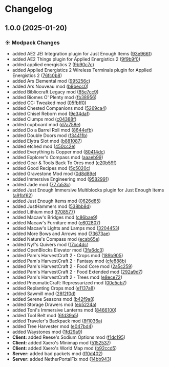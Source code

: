 # Changelog

## 1.0.0 (2025-01-20)


### ☀ Modpack Changes

* added AE2 JEI Integration plugin for Just Enough Items ([93e966f](https://github.com/JaronZ/asdhell/commit/93e966fe163033b99b07afbc2d355f127d6dd7e7))
* added AE2 Things plugin for Applied Energistics 2 ([9f9b9f0](https://github.com/JaronZ/asdhell/commit/9f9b9f089c6c8508cf25150407497cc06413f747))
* added applied energistics 2 ([9b90c7c](https://github.com/JaronZ/asdhell/commit/9b90c7c1ada93e73186480107acf88e5f7991c25))
* added Applied Energistics 2 Wireless Terminals plugin for Applied Energistics 2 ([76fc0b8](https://github.com/JaronZ/asdhell/commit/76fc0b8c8594aede7dbdb596c3bb301fc98ccde4))
* added Ars Elemental mod ([995256c](https://github.com/JaronZ/asdhell/commit/995256cdf52444b4329e59d638578d58940aa8b7))
* added Ars Nouveau mod ([b9becc0](https://github.com/JaronZ/asdhell/commit/b9becc015f7da9bd4935ce344a7d42c68b5d886b))
* added Bibliocraft Legacy mod ([85e7cc9](https://github.com/JaronZ/asdhell/commit/85e7cc98617f03ce044e593b00eae28fb4b375e4))
* added Biomes O' Plenty mod ([fb38956](https://github.com/JaronZ/asdhell/commit/fb38956eceb46034fa5108c42797375e6edef446))
* added CC: Tweaked mod ([05fbff0](https://github.com/JaronZ/asdhell/commit/05fbff067236cfc025d6e2c7c7434d43ecec61cd))
* added Chested Companions mod ([5269ca4](https://github.com/JaronZ/asdhell/commit/5269ca49d459d3add0e242fbcdb8a29ad1ac6156))
* added Chisel Reborn mod ([9e34daf](https://github.com/JaronZ/asdhell/commit/9e34daf3db25f5d416a6176870cf3bb913b3945f))
* added Clumps mod ([c04388f](https://github.com/JaronZ/asdhell/commit/c04388fe3a1078200be778e48370338931ff10d6))
* added cupboard mod ([d7a758e](https://github.com/JaronZ/asdhell/commit/d7a758e19ba7cfa17a859e6ea968efa1feb694d6))
* added Do a Barrel Roll mod ([8644efb](https://github.com/JaronZ/asdhell/commit/8644efb6840f18c775749dc9da7e3e759963206d))
* added Double Doors mod ([f34411b](https://github.com/JaronZ/asdhell/commit/f34411bcd92b1c8e647ae98d922c7f9f8b95ccdc))
* added Elytra Slot mod ([b881087](https://github.com/JaronZ/asdhell/commit/b881087fd46f9349239ebebf35b78cc73d4f0844))
* added etched mod ([450cc2e](https://github.com/JaronZ/asdhell/commit/450cc2e77fd4f719bd146d03e0764e6ac869e02e))
* added Everything is Copper mod ([80414dc](https://github.com/JaronZ/asdhell/commit/80414dcb90a733725adc2d131ffdfcf5a98612b6))
* added Explorer's Compass mod ([aaaeb99](https://github.com/JaronZ/asdhell/commit/aaaeb9976cbf105e1a5f2a42c1f3eb6c512f4b51))
* added Gear & Tools Back To Ores mod ([e20b59f](https://github.com/JaronZ/asdhell/commit/e20b59fd0655b9c06c165b041f67c63ef164f091))
* added Good Recipes mod ([5c5020c](https://github.com/JaronZ/asdhell/commit/5c5020ce6ab210c73102824d68de771d4da8b6bb))
* added Gravestone Mod mod ([0d8d89e](https://github.com/JaronZ/asdhell/commit/0d8d89e71a42bf8a23abd1e5ba264b0b2179a34e))
* added Immersive Engineering mod ([9582991](https://github.com/JaronZ/asdhell/commit/9582991a40b2c646a09fc6482cb2ffe48cf21372))
* added Jade mod ([777a53c](https://github.com/JaronZ/asdhell/commit/777a53cb933258e367795cee4292af131759004e))
* added Just Enough Immersive Multiblocks plugin for Just Enough Items ([a91bf62](https://github.com/JaronZ/asdhell/commit/a91bf6244b4c0d6b0d03dda1cbeadd0fc5222b56))
* added Just Enough Items mod ([0626d85](https://github.com/JaronZ/asdhell/commit/0626d8572db306bfc5be0a0abd4126506e84006b))
* added JustHammers mod ([538bb8d](https://github.com/JaronZ/asdhell/commit/538bb8d1f0774d49fec89bcebe3c19f4fd30a74d))
* added Lithium mod ([f708577](https://github.com/JaronZ/asdhell/commit/f708577d71c482f00a8ee187ebb11b681cede626))
* added Macaw's Bridges mod ([c86bae9](https://github.com/JaronZ/asdhell/commit/c86bae9e81391625740c5d7cf96233af8a2153ae))
* added Macaw's Furniture mod ([c602807](https://github.com/JaronZ/asdhell/commit/c602807fa9a8e9afbe2ffd51f26169e14fc912e1))
* added Macaw's Lights and Lamps mod ([3204453](https://github.com/JaronZ/asdhell/commit/3204453fd5e12d1e006142d734b003e868199bc5))
* added More Bows and Arrows mod ([73673ae](https://github.com/JaronZ/asdhell/commit/73673ae48d5604dbfb985284a3c6addab29fd34d))
* added Nature's Compass mod ([ecab65e](https://github.com/JaronZ/asdhell/commit/ecab65e1c29ddafc82b28623e13269d8b0817e26))
* added Nyf's Quivers mod ([17cc4dc](https://github.com/JaronZ/asdhell/commit/17cc4dc573d5ec2270502205232cf85e9ae59c2d))
* added OpenBlocks Elevator mod ([3fa6dc3](https://github.com/JaronZ/asdhell/commit/3fa6dc340ceb0e6ec728a221efb7dd397f0e65fb))
* added Pam's HarvestCraft 2 - Crops mod ([189b905](https://github.com/JaronZ/asdhell/commit/189b90596026c0c44e3ddf200d4e690de4fbe81e))
* added Pam's HarvestCraft 2 - Fantasy mod ([cfe888b](https://github.com/JaronZ/asdhell/commit/cfe888b7eb9feb66786fb275bad677d9fd86ca60))
* added Pam's HarvestCraft 2 - Food Core mod ([2a5c259](https://github.com/JaronZ/asdhell/commit/2a5c259baf8b3b9d460b5e27b70b7208e41724b7))
* added Pam's HarvestCraft 2 - Food Extended mod ([292a9d7](https://github.com/JaronZ/asdhell/commit/292a9d7ebb92c9f769fd5c3462ec4263f7e21acb))
* added Pam's HarvestCraft 2 - Trees mod ([e8ece72](https://github.com/JaronZ/asdhell/commit/e8ece723f6615cd7ca02569e8b09a6219b09d47f))
* added PneumaticCraft: Repressurized mod ([00e5cb7](https://github.com/JaronZ/asdhell/commit/00e5cb7f5cedc6cfbf2c65c52db4e84cc924e6d2))
* added Replanting Crops mod ([e1137a8](https://github.com/JaronZ/asdhell/commit/e1137a8cd12f6f9f422a13ffbbc947488ad3a4dd))
* added Sawmill mod ([28f2f0d](https://github.com/JaronZ/asdhell/commit/28f2f0d051c6c74a93b409aadf95ad37055236a1))
* added Serene Seasons mod ([b42f9a8](https://github.com/JaronZ/asdhell/commit/b42f9a83aa30dc6c1388152f0c6a0edacf692f4d))
* added Storage Drawers mod ([eb5224a](https://github.com/JaronZ/asdhell/commit/eb5224a35798e5c713c318ad260fdc00ce5a9419))
* added Toni's Immersive Lanterns mod ([8466100](https://github.com/JaronZ/asdhell/commit/8466100e957c504d4f89c6c1e6b116aa7d98505b))
* added Tool Belt mod ([6fd39a5](https://github.com/JaronZ/asdhell/commit/6fd39a52ceaf9f5bb219dc560c33ce09dab3d286))
* added Traveler's Backpack mod ([8f1036a](https://github.com/JaronZ/asdhell/commit/8f1036a8a9c02d88b658165ec3f7e7dc4f39324d))
* added Tree Harvester mod ([e047bd4](https://github.com/JaronZ/asdhell/commit/e047bd476ed3ba9f8ac44bf5b594dcfdb75f40ea))
* added Waystones mod ([1fd29a9](https://github.com/JaronZ/asdhell/commit/1fd29a9e4345b1873086aefe105771c8b73e5fce))
* **Client:** added Reese's Sodium Options mod ([f1dc195](https://github.com/JaronZ/asdhell/commit/f1dc19540f944626c5e09ac7dfd1a7f0a3f93f94))
* **Client:** added Xaero's Minimap mod ([5152537](https://github.com/JaronZ/asdhell/commit/51525377c2b7ac63c95a624d4286914fd14eada8))
* **Client:** added Xaero's World Map mod ([b92ccd5](https://github.com/JaronZ/asdhell/commit/b92ccd581b7b1b46f9a34c515bc1e06ffac4af73))
* **Server:** added bad packets mod ([ff0d402](https://github.com/JaronZ/asdhell/commit/ff0d4020eca631fa696375a3240097c1eaa02640))
* **Server:** added NetherPortalFix mod ([14bb943](https://github.com/JaronZ/asdhell/commit/14bb943770f05e8f25a0bca4a46e9a45cdf7f1b7))
